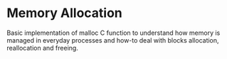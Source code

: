 # Memory Allocation

Basic implementation of malloc C function to understand how memory is managed in everyday processes and how-to deal with blocks allocation, reallocation and freeing.
